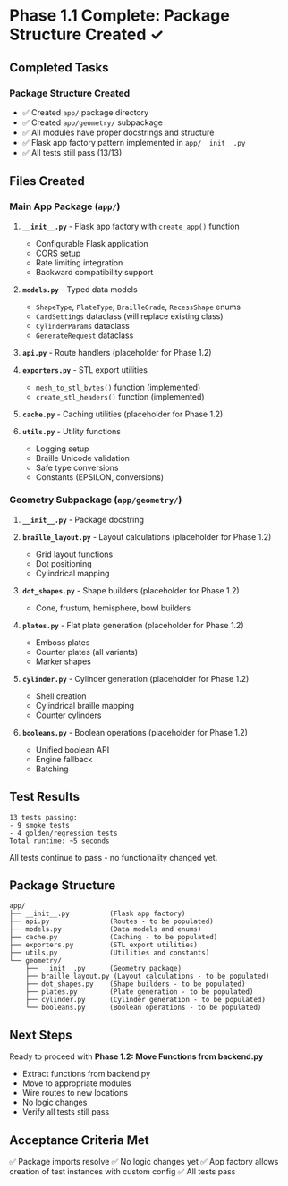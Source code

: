 # Phase 1.1 Complete: Package Structure Created ✓

## Completed Tasks

### Package Structure Created
- ✅ Created `app/` package directory
- ✅ Created `app/geometry/` subpackage
- ✅ All modules have proper docstrings and structure
- ✅ Flask app factory pattern implemented in `app/__init__.py`
- ✅ All tests still pass (13/13)

## Files Created

### Main App Package (`app/`)
1. **`__init__.py`** - Flask app factory with `create_app()` function
   - Configurable Flask application
   - CORS setup
   - Rate limiting integration
   - Backward compatibility support

2. **`models.py`** - Typed data models
   - `ShapeType`, `PlateType`, `BrailleGrade`, `RecessShape` enums
   - `CardSettings` dataclass (will replace existing class)
   - `CylinderParams` dataclass
   - `GenerateRequest` dataclass

3. **`api.py`** - Route handlers (placeholder for Phase 1.2)

4. **`exporters.py`** - STL export utilities
   - `mesh_to_stl_bytes()` function (implemented)
   - `create_stl_headers()` function (implemented)

5. **`cache.py`** - Caching utilities (placeholder for Phase 1.2)

6. **`utils.py`** - Utility functions
   - Logging setup
   - Braille Unicode validation
   - Safe type conversions
   - Constants (EPSILON, conversions)

### Geometry Subpackage (`app/geometry/`)
1. **`__init__.py`** - Package docstring

2. **`braille_layout.py`** - Layout calculations (placeholder for Phase 1.2)
   - Grid layout functions
   - Dot positioning
   - Cylindrical mapping

3. **`dot_shapes.py`** - Shape builders (placeholder for Phase 1.2)
   - Cone, frustum, hemisphere, bowl builders

4. **`plates.py`** - Flat plate generation (placeholder for Phase 1.2)
   - Emboss plates
   - Counter plates (all variants)
   - Marker shapes

5. **`cylinder.py`** - Cylinder generation (placeholder for Phase 1.2)
   - Shell creation
   - Cylindrical braille mapping
   - Counter cylinders

6. **`booleans.py`** - Boolean operations (placeholder for Phase 1.2)
   - Unified boolean API
   - Engine fallback
   - Batching

## Test Results

```
13 tests passing:
- 9 smoke tests
- 4 golden/regression tests
Total runtime: ~5 seconds
```

All tests continue to pass - no functionality changed yet.

## Package Structure

```
app/
├── __init__.py          (Flask app factory)
├── api.py               (Routes - to be populated)
├── models.py            (Data models and enums)
├── cache.py             (Caching - to be populated)
├── exporters.py         (STL export utilities)
├── utils.py             (Utilities and constants)
└── geometry/
    ├── __init__.py      (Geometry package)
    ├── braille_layout.py (Layout calculations - to be populated)
    ├── dot_shapes.py    (Shape builders - to be populated)
    ├── plates.py        (Plate generation - to be populated)
    ├── cylinder.py      (Cylinder generation - to be populated)
    └── booleans.py      (Boolean operations - to be populated)
```

## Next Steps

Ready to proceed with **Phase 1.2: Move Functions from backend.py**
- Extract functions from backend.py
- Move to appropriate modules
- Wire routes to new locations
- No logic changes
- Verify all tests still pass

## Acceptance Criteria Met

✅ Package imports resolve
✅ No logic changes yet
✅ App factory allows creation of test instances with custom config
✅ All tests pass
